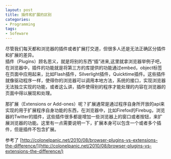 ```yaml
---
layout: post
title: 插件和扩展的区别
categories:
- Programming
tags:
- Sofeware
---
```


尽管我们每天都和浏览器的插件或者扩展打交道，但很多人还是无法正确区分插件和扩展的差异。  
插件（Plugins）顾名思义，就是将别的东西“插”进来,这里就拿浏览器举例子吧，在浏览器中，插件的功能就是将第三方的库提供的功能通过embed，object标签在页面中应用起来，比如Flash插件，Silverlight插件，Quicktime插件。这些插件就像驱动程序一样，使得你的浏览器可以调用本地方法，系统的接口，实现浏览器无法独立实现的功能，或者这么讲，插件使得别的程序才能处理的内容在浏览器的页面中得以展现和处理。  

那扩展（Extensions or Add-ones）呢？扩展通常是通过程序自身所开放的api来实现的用于扩展程序自身功能的东西，在浏览器中，比如Firefox的Firebug，浏览器的Twitter的插件，这些插件很多都是增加一些浏览器上的窗口或者按钮，来扩展浏览器的功能。这里有一点需要说明一下，扩展本身可以包含一个或者多个插件，但是插件不包含扩展。  

参考了 [http://colonelpanic.net/2010/08/browser-plugins-vs-extensions-the-difference/](http://colonelpanic.net/2010/08/browser-plugins-vs-extensions-the-difference/)
